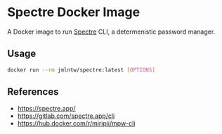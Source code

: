 # Spectre Docker Image

A Docker image to run [Spectre](https://spectre.app) CLI, a determenistic password manager.

## Usage

```bash
docker run --rm jmlntw/spectre:latest [OPTIONS]
```

## References

- <https://spectre.app/>
- <https://gitlab.com/spectre.app/cli>
- <https://hub.docker.com/r/miripii/mpw-cli>
